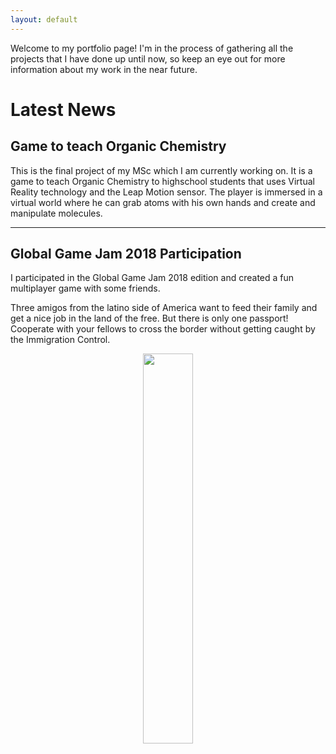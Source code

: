 ```yaml
---
layout: default
---
```


Welcome to my portfolio page! I'm in the process of gathering all the projects that I have done up until now, so keep an eye out for more information about my work in the near future.

# Latest News

## Game to teach Organic Chemistry
This is the final project of my MSc which I am currently working on. It is a game to teach Organic Chemistry to highschool students that uses Virtual Reality technology and the Leap Motion sensor. The player is immersed in a virtual world where he can grab atoms with his own hands and create and manipulate molecules.


*** 

## Global Game Jam 2018 Participation
I participated in the Global Game Jam 2018 edition and created a fun multiplayer game with some friends. 

Three amigos from the latino side of America want to feed their family and get a nice job in the land of the free. But there is only one passport! Cooperate with your fellows to cross the border without getting caught by the Immigration Control.

<p align="center">
    <img src="https://github.com/iris-rod/portfolio/blob/master/img/GGJ.png?raw=true" width="40%"/>
</p>




